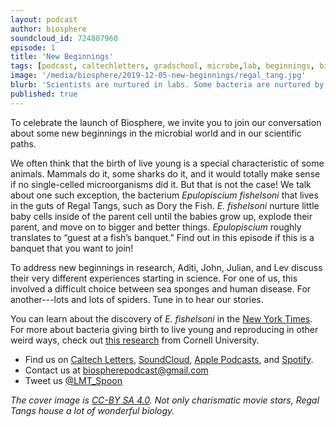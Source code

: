 ```yaml
---
layout: podcast
author: biosphere
soundcloud_id: 724807960
episode: 1
title: 'New Beginnings'
tags: [podcast, caltechletters, gradschool, microbe,lab, beginnings, birth, fish]
image: '/media/biosphere/2019-12-05-new-beginnings/regal_tang.jpg'
blurb: 'Scientists are nurtured in labs. Some bacteria are nurtured by their mother-cells until they mature. Are we so different?'
published: true
---
```


To celebrate the launch of Biosphere, we invite you to join our conversation about some new beginnings in the microbial world and in our scientific paths.

We often think that the birth of live young is a special characteristic of some animals. Mammals do it, some sharks do it, and it would totally make sense if no single-celled microorganisms did it. But that is not the case! We talk about one such exception, the bacterium <i>Epulopiscium fishelsoni</i> that lives in the guts of Regal Tangs, such as Dory the Fish. <i>E. fishelsoni</i> nurture little baby cells inside of the parent cell until the babies grow up, explode their parent, and move on to bigger and better things. <i>Epulopiscium</i> roughly translates to “guest at a fish’s banquet.” Find out in this episode if this is a banquet that you want to join!

To address new beginnings in research, Aditi, John, Julian, and Lev discuss their very different experiences starting in science. For one of us, this involved a difficult choice between sea sponges and human disease. For another---lots and lots of spiders. Tune in to hear our stories.

<!-- {% include embed-image.html image='/media/biosphere/2019-12-05-new-beginnings/regal_tang.jpg' caption='Not only charismatic movie stars, Regal Tangs house a lot of wonderful biology.' credit='Wikimedia Commons, <a href="https://commons.wikimedia.org/wiki/File:Regal_Tang_sketch.jpg" target="_blank">CC-BY SA 4.0</a>' %} -->

You can learn about the discovery of <i>E. fishelsoni</i> in the <a href="https://www.nytimes.com/1993/03/18/us/in-the-world-of-bacteria-a-behemoth.html" target="_blank">New York Times</a>. For more about bacteria giving birth to live young and reproducing in other weird ways, check out <a href="https://micro.cornell.edu/research/epulopiscium/binary-fission-and-other-forms-reproduction-bacteria/" target="_blank">this research</a> from Cornell University.

- Find us on <a href="https://caltechletters.github.io/podcasts/" target="_blank">Caltech Letters</a>, <a href="https://soundcloud.com/caltechletters" target="_blank">SoundCloud</a>, <a href="https://podcasts.apple.com/us/podcast/caltech-letters/id1490801437" target="_blank">Apple Podcasts</a>, and <a href="https://open.spotify.com/show/3yofTYbe1OWjzUAYHKPdzv" target="_blank">Spotify</a>.
- Contact us at [biospherepodcast@gmail.com](mailto:biospherepodcast@gmail.com)
- Tweet us <a href="https://twitter.com/LMT_Spoon" target="_blank">@LMT_Spoon</a>

*The cover image is <a target="_blank" href="https://commons.wikimedia.org/wiki/File:Regal_Tang_sketch.jpg">CC-BY SA 4.0</a>. Not only charismatic movie stars, Regal Tangs house a lot of wonderful biology.*